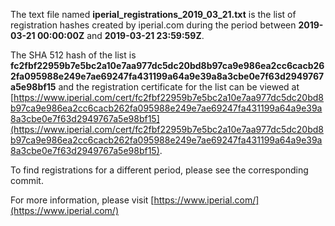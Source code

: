 The text file named **iperial_registrations_2019_03_21.txt** is the list of registration hashes created by iperial.com during the period between **2019-03-21 00:00:00Z** and **2019-03-21 23:59:59Z**.

The SHA 512 hash of the list is **fc2fbf22959b7e5bc2a10e7aa977dc5dc20bd8b97ca9e986ea2cc6cacb262fa095988e249e7ae69247fa431199a64a9e39a8a3cbe0e7f63d2949767a5e98bf15** and the registration certificate for the list can be viewed at [https://www.iperial.com/cert/fc2fbf22959b7e5bc2a10e7aa977dc5dc20bd8b97ca9e986ea2cc6cacb262fa095988e249e7ae69247fa431199a64a9e39a8a3cbe0e7f63d2949767a5e98bf15](https://www.iperial.com/cert/fc2fbf22959b7e5bc2a10e7aa977dc5dc20bd8b97ca9e986ea2cc6cacb262fa095988e249e7ae69247fa431199a64a9e39a8a3cbe0e7f63d2949767a5e98bf15).

To find registrations for a different period, please see the corresponding commit.

For more information, please visit [https://www.iperial.com/](https://www.iperial.com/)
